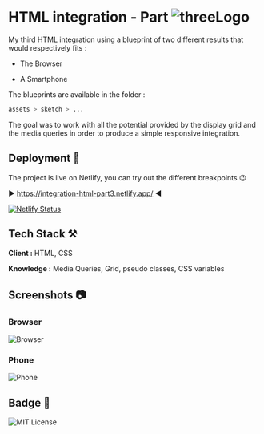 
# HTML integration - Part ![threeLogo](https://i.ibb.co/2nwvk8P/1286-three-3-key-lineal.webp)


My third HTML integration using a blueprint of two different results that would respectively fits :

 - The Browser

 - A Smartphone


The blueprints are available in the folder :
```bash
assets > sketch > ...
```
The goal was to work with all the potential provided by the display grid and the media queries in order to produce a simple responsive integration.


## Deployment 🛫

The project is live on Netlify, you can try out the different breakpoints 😉

▶️ https://integration-html-part3.netlify.app/ ◀️



[![Netlify Status](https://api.netlify.com/api/v1/badges/560e265e-8d51-4114-b913-e5a9057028a2/deploy-status)](https://app.netlify.com/sites/integration-html-part3/deploys)

## Tech Stack ⚒️

**Client :** HTML, CSS

**Knowledge :** Media Queries, Grid, pseudo classes, CSS variables
## Screenshots 📷

### Browser

![Browser](https://i.ibb.co/wYBSCrt/screenshot-rocks-2.png)


### Phone

![Phone](https://i.ibb.co/3RtwZRF/screenshot-rocks-3.png)





## Badge 🥇


![MIT License](https://img.shields.io/github/languages/code-size/Pierre747/integration-HTML-Part-3)
